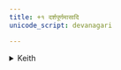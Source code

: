 ```yaml
---
title: +१ दर्शपूर्णमासादि
unicode_script: devanagari

---
```

<details><summary>Keith</summary>

1 The New and Full Moon Sacrifices
</details>
